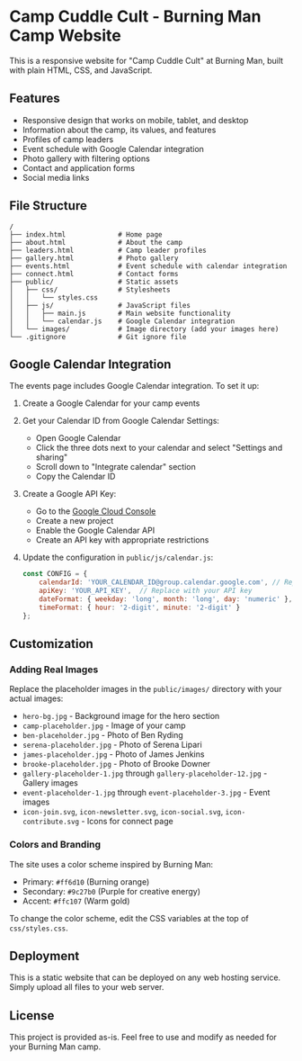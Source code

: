 # Camp Cuddle Cult - Burning Man Camp Website

This is a responsive website for "Camp Cuddle Cult" at Burning Man, built with plain HTML, CSS, and JavaScript.

## Features

- Responsive design that works on mobile, tablet, and desktop
- Information about the camp, its values, and features
- Profiles of camp leaders
- Event schedule with Google Calendar integration
- Photo gallery with filtering options
- Contact and application forms
- Social media links

## File Structure

```
/
├── index.html             # Home page
├── about.html             # About the camp
├── leaders.html           # Camp leader profiles  
├── gallery.html           # Photo gallery
├── events.html            # Event schedule with calendar integration
├── connect.html           # Contact forms
├── public/                # Static assets
│   ├── css/               # Stylesheets
│   │   └── styles.css     
│   ├── js/                # JavaScript files
│   │   ├── main.js        # Main website functionality
│   │   └── calendar.js    # Google Calendar integration
│   └── images/            # Image directory (add your images here)
└── .gitignore             # Git ignore file
```

## Google Calendar Integration

The events page includes Google Calendar integration. To set it up:

1. Create a Google Calendar for your camp events
2. Get your Calendar ID from Google Calendar Settings:
   - Open Google Calendar
   - Click the three dots next to your calendar and select "Settings and sharing"
   - Scroll down to "Integrate calendar" section
   - Copy the Calendar ID

3. Create a Google API Key:
   - Go to the [Google Cloud Console](https://console.cloud.google.com/)
   - Create a new project
   - Enable the Google Calendar API
   - Create an API key with appropriate restrictions

4. Update the configuration in `public/js/calendar.js`:
   ```javascript
   const CONFIG = {
       calendarId: 'YOUR_CALENDAR_ID@group.calendar.google.com', // Replace with your calendar ID
       apiKey: 'YOUR_API_KEY',  // Replace with your API key
       dateFormat: { weekday: 'long', month: 'long', day: 'numeric' },
       timeFormat: { hour: '2-digit', minute: '2-digit' }
   };
   ```

## Customization

### Adding Real Images

Replace the placeholder images in the `public/images/` directory with your actual images:
- `hero-bg.jpg` - Background image for the hero section
- `camp-placeholder.jpg` - Image of your camp
- `ben-placeholder.jpg` - Photo of Ben Ryding
- `serena-placeholder.jpg` - Photo of Serena Lipari
- `james-placeholder.jpg` - Photo of James Jenkins
- `brooke-placeholder.jpg` - Photo of Brooke Downer
- `gallery-placeholder-1.jpg` through `gallery-placeholder-12.jpg` - Gallery images
- `event-placeholder-1.jpg` through `event-placeholder-3.jpg` - Event images
- `icon-join.svg`, `icon-newsletter.svg`, `icon-social.svg`, `icon-contribute.svg` - Icons for connect page

### Colors and Branding

The site uses a color scheme inspired by Burning Man:
- Primary: `#ff6d10` (Burning orange)
- Secondary: `#9c27b0` (Purple for creative energy)
- Accent: `#ffc107` (Warm gold)

To change the color scheme, edit the CSS variables at the top of `css/styles.css`.

## Deployment

This is a static website that can be deployed on any web hosting service. Simply upload all files to your web server.

## License

This project is provided as-is. Feel free to use and modify as needed for your Burning Man camp.